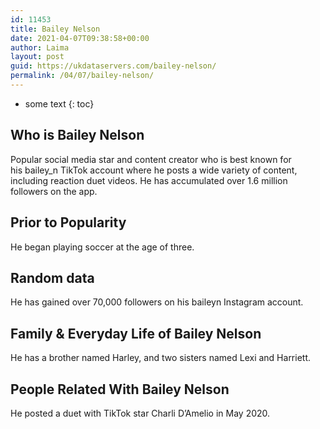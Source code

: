 ```yaml
---
id: 11453
title: Bailey Nelson
date: 2021-04-07T09:38:58+00:00
author: Laima
layout: post
guid: https://ukdataservers.com/bailey-nelson/
permalink: /04/07/bailey-nelson/
---
```


* some text
{: toc}


## Who is Bailey Nelson
                  
                  
                  
Popular social media star and content creator who is best known for his bailey_n TikTok account where he posts a wide variety of content, including reaction duet videos. He has accumulated over 1.6 million followers on the app. 
                  
              
            
              
            
                
                
                
## Prior to Popularity
                  
                  
                  
He began playing soccer at the age of three. 
                  
              
            
              
            
                
                
                
## Random data
                  
                  
                  
He has gained over 70,000 followers on his baileyn Instagram account. 
                  
              
            
              
            
                
                
                
## Family & Everyday Life of Bailey Nelson
                  
                  
                  
He has a brother named Harley, and two sisters named Lexi and Harriett. 
                  
              
            
              
            
                
                
                
## People Related With Bailey Nelson
                  
                  
                  
He posted a duet with TikTok star Charli D&#8217;Amelio in May 2020. 
                  
              
            
              
            
                
              
            
              
              
            
            
              
            
          
          
          